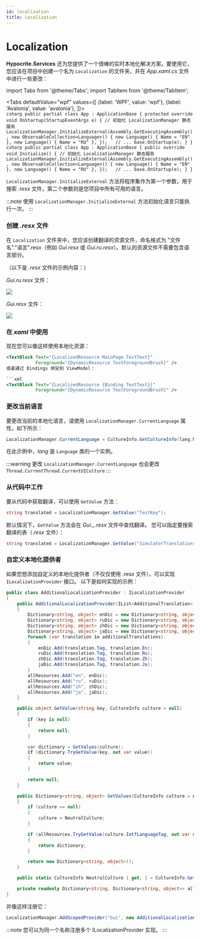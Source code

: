 ```yaml
---
id: localization
title: Localization
---
```


# Localization  

**Hypocrite.Services** 还为您提供了一个很棒的实时本地化解决方案。要使用它，您应该在项目中创建一个名为 ```Localization``` 的文件夹，并在 *App.xaml.cs* 文件中进行一些更改：

import Tabs from '@theme/Tabs';
import TabItem from '@theme/TabItem';

<Tabs
    defaultValue="wpf"
    values={[
        {label: 'WPF', value: 'wpf'},
        {label: 'Avalonia', value: 'avalonia'},
    ]}>
    <TabItem value="wpf">  
        ```csharp
        public partial class App : ApplicationBase
        {
            protected override void OnStartup(StartupEventArgs e)
            {
                // 初始化 LocalizationManager 静态服务
                LocalizationManager.InitializeExternal(Assembly.GetExecutingAssembly(), new ObservableCollection<Language>()
                {
                    new Language() { Name = "EN" },
                    new Language() { Name = "RU" },
                });  
                // ...
                base.OnStartup(e);
            }
        }
        ```
    </TabItem>
    <TabItem value="avalonia">
        ```csharp
        public partial class App : ApplicationBase
        {
            public override void Initialize()
            {
                // 初始化 LocalizationManager 静态服务
                LocalizationManager.InitializeExternal(Assembly.GetExecutingAssembly(), new ObservableCollection<Language>()
                {
                    new Language() { Name = "EN" },
                    new Language() { Name = "RU" },
                });  
                // ...
                base.OnStartup(e);
            }
        }
        ```
    </TabItem>
</Tabs>  

`LocalizationManager.InitializeExternal` 方法将程序集作为第一个参数，用于搜索 *.resx* 文件，第二个参数则是您项目中所有可用的语言。

:::note
使用 `LocalizationManager.InitializeExternal` 方法初始化语言只能执行一次。
:::

### 创建 *.resx* 文件

在 ```Localization``` 文件夹中，您应该创建翻译的资源文件，命名格式为 "文件名"."语言".resx（例如 *Gui.resx* 或 *Gui.ru.resx*）。默认的资源文件不需要包含语言部分。

（以下是 *.resx* 文件的示例内容：）

*Gui.ru.resx* 文件：
  <div style={{textAlign: 'left'}}>
    <img src="/docshome/img/hypocrite/localization/exmp1.png" />
  </div>

*Gui.resx* 文件：
  <div style={{textAlign: 'left'}}>
    <img src="/docshome/img/hypocrite/localization/exmp2.png" />
  </div>  

### 在 *xaml* 中使用

现在您可以像这样使用本地化资源：

```xml
<TextBlock Text="{LocalizedResource MainPage.TestText}"
           Foreground="{DynamicResource TextForegroundBrush}" />
或者通过 Bindings 绑定到 ViewModel：

```xml
<TextBlock Text="{LocalizedResource {Binding TestText}}"
           Foreground="{DynamicResource TextForegroundBrush}" />
```

### 更改当前语言
要更改当前的本地化语言，请使用 ```LocalizationManager.CurrentLanguage``` 属性，如下所示：
```csharp
LocalizationManager.CurrentLanguage = CultureInfo.GetCultureInfo(lang.Name.ToLower());
```

在此示例中，*lang* 是 ```Language``` 类的一个实例。

:::warning
更改 ```LocalizationManager.CurrentLanguage``` 也会更改 ```Thread.CurrentThread.CurrentUICulture```
:::

### 从代码中工作

要从代码中获取翻译，可以使用 ```GetValue``` 方法：
```csharp
string translated = LocalizationManager.GetValue("TestKey");
```
默认情况下，```GetValue``` 方法会在 *Gui._.resx* 文件中查找翻译。
您可以指定要搜索翻译的表（*.resx* 文件）：
```csharp
string translated = LocalizationManager.GetValue("SimulatorTranslations", "TestKey");
```

### 自定义本地化提供者

如果您想添加自定义的本地化提供者（不仅仅使用 .resx 文件），可以实现 ```ILocalizationProvider``` 接口。
以下是如何实现的示例：
```csharp
public class AdditionalLocalizationProvider : ILocalizationProvider
{
    public AdditionalLocalizationProvider(IList<AdditionalTranslation> additionalTranslations) 
    {
        Dictionary<string, object> enDic = new Dictionary<string, object>();
        Dictionary<string, object> ruDic = new Dictionary<string, object>();
        Dictionary<string, object> zhDic = new Dictionary<string, object>();
        Dictionary<string, object> jaDic = new Dictionary<string, object>();
        foreach (var translation in additionalTranslations)
        {
            enDic.Add(translation.Tag, translation.En);
            ruDic.Add(translation.Tag, translation.Ru);
            zhDic.Add(translation.Tag, translation.Zh);
            jaDic.Add(translation.Tag, translation.Ja);
        }
        allResources.Add("en", enDic);
        allResources.Add("ru", ruDic);
        allResources.Add("zh", zhDic);
        allResources.Add("ja", jaDic);
    }

    public object GetValue(string key, CultureInfo culture = null)
    {
        if (key is null)
        {
            return null;
        }

        var dictionary = GetValues(culture);
        if (dictionary.TryGetValue(key, out var value))
        {
            return value;
        }

        return null;
    }

    public Dictionary<string, object> GetValues(CultureInfo culture = null)
    {
        if (culture == null)
        {
            culture = NeutralCulture;
        }

        if (allResources.TryGetValue(culture.IetfLanguageTag, out var dictionary))
        {
            return dictionary;
        }

        return new Dictionary<string, object>();
    }

    public static CultureInfo NeutralCulture { get; } = CultureInfo.GetCultureInfoByIetfLanguageTag("en");

    private readonly Dictionary<string, Dictionary<string, object>> allResources = new Dictionary<string, Dictionary<string, object>>();
}
```

并像这样注册它：
```csharp
LocalizationManager.AddScopedProvider("Gui", new AdditionalLocalizationProvider(translations));
```

:::note
您可以为同一个名称注册多个 ILocalizationProvider 实现。
:::